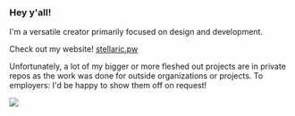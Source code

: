 ### Hey y'all!

<!--
**ckhawks/ckhawks** is a ✨ _special_ ✨ repository because its `README.md` (this file) appears on your GitHub profile.

Here are some ideas to get you started:

- 🔭 I’m currently working on ...
- 🌱 I’m currently learning ...
- 👯 I’m looking to collaborate on ...
- 🤔 I’m looking for help with ...
- 💬 Ask me about ...
- 📫 How to reach me: ...
- 😄 Pronouns: ...
- ⚡ Fun fact: ...
-->
I'm a versatile creator primarily focused on design and development. 

Check out my website! [stellaric.pw](stellaric.pw)

Unfortunately, a lot of my bigger or more fleshed out projects are in private repos as the work was done for outside organizations or projects. To employers: I'd be happy to show them off on request!

![](https://komarev.com/ghpvc/?username=ckhawks&color=red&style=flat-square&label=Views)

